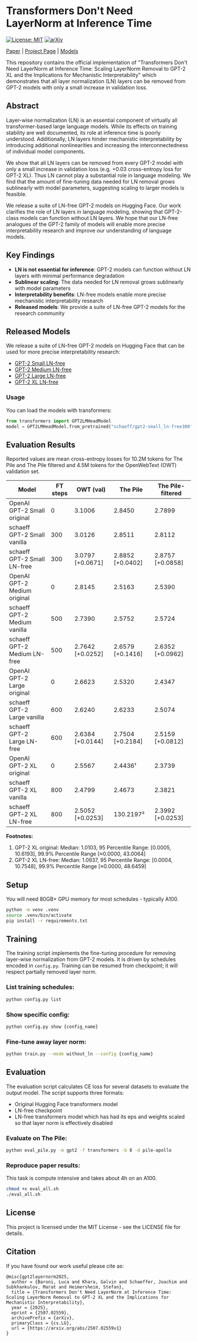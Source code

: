 # Transformers Don't Need LayerNorm at Inference Time

[![License: MIT](https://img.shields.io/badge/License-MIT-yellow.svg)](https://opensource.org/licenses/MIT)
[![arXiv](https://img.shields.io/badge/arXiv-2507.02559-b31b1b.svg)](https://arxiv.org/abs/2507.02559v1)

[Paper](https://arxiv.org/abs/2507.02559v1) | [Project Page](#) | [Models](https://huggingface.co/schaeff)

This repository contains the official implementation of "Transformers Don't Need LayerNorm at Inference Time: Scaling LayerNorm Removal to GPT-2 XL and the Implications for Mechanistic Interpretability" which demonstrates that all layer normalization (LN) layers can be removed from GPT-2 models with only a small increase in validation loss.

## Abstract

Layer-wise normalization (LN) is an essential component of virtually all transformer-based large language models. While its effects on training stability are well documented, its role at inference time is poorly understood. Additionally, LN layers hinder mechanistic interpretability by introducing additional nonlinearities and increasing the interconnectedness of individual model components.

We show that all LN layers can be removed from every GPT-2 model with only a small increase in validation loss (e.g. +0.03 cross-entropy loss for GPT-2 XL). Thus LN cannot play a substantial role in language modeling. We find that the amount of fine-tuning data needed for LN removal grows sublinearly with model parameters, suggesting scaling to larger models is feasible.

We release a suite of LN-free GPT-2 models on Hugging Face. Our work clarifies the role of LN layers in language modeling, showing that GPT-2-class models can function without LN layers. We hope that our LN-free analogues of the GPT-2 family of models will enable more precise interpretability research and improve our understanding of language models.

## Key Findings

- **LN is not essential for inference**: GPT-2 models can function without LN layers with minimal performance degradation
- **Sublinear scaling**: The data needed for LN removal grows sublinearly with model parameters
- **Interpretability benefits**: LN-free models enable more precise mechanistic interpretability research
- **Released models**: We provide a suite of LN-free GPT-2 models for the research community

## Released Models

We release a suite of LN-free GPT-2 models on Hugging Face that can be used for more precise interpretability research:

- [GPT-2 Small LN-free](https://huggingface.co/schaeff/gpt2-small_LNFree300)
- [GPT-2 Medium LN-free](https://huggingface.co/schaeff/gpt2-medium_LNFree500)
- [GPT-2 Large LN-free](https://huggingface.co/schaeff/gpt2-large_LNFree600)
- [GPT-2 XL LN-free](https://huggingface.co/schaeff/gpt2-xl_LNFree800)

### Usage

You can load the models with transformers:

```python
from transformers import GPT2LMHeadModel
model = GPT2LMHeadModel.from_pretrained("schaeff/gpt2-small_ln-free300")
```

## Evaluation Results

Reported values are mean cross-entropy losses for 10.2M tokens for The Pile and The Pile filtered and 4.5M tokens for the OpenWebText (OWT) validation set.

| Model | FT steps | OWT (val) | The Pile | The Pile-filtered |
|-------|----------|-----------|----------|-------------------|
| OpenAI GPT-2 Small original | 0 | 3.1006 | 2.8450 | 2.7899 |
| schaeff GPT-2 Small vanilla | 300 | 3.0126 | 2.8511 | 2.8112 |
| schaeff GPT-2 Small LN-free | 300 | 3.0797 [+0.0671] | 2.8852 [+0.0402] | 2.8757 [+0.0858] |
| OpenAI GPT-2 Medium original | 0 | 2.8145 | 2.5163 | 2.5390 |
| schaeff GPT-2 Medium vanilla | 500 | 2.7390 | 2.5752 | 2.5724 |
| schaeff GPT-2 Medium LN-free | 500 | 2.7642 [+0.0252] | 2.6579 [+0.1416] | 2.6352 [+0.0962] |
| OpenAI GPT-2 Large original | 0 | 2.6623 | 2.5320 | 2.4347 |
| schaeff GPT-2 Large vanilla | 600 | 2.6240 | 2.6233 | 2.5074 |
| schaeff GPT-2 Large LN-free | 600 | 2.6384 [+0.0144] | 2.7504 [+0.2184] | 2.5159 [+0.0812] |
| OpenAI GPT-2 XL original | 0 | 2.5567 | 2.4436¹ | 2.3739 |
| schaeff GPT-2 XL vanilla | 800 | 2.4799 | 2.4673 | 2.3821 |
| schaeff GPT-2 XL LN-free | 800 | 2.5052 [+0.0253] | 130.2197² | 2.3992 [+0.0253] |

**Footnotes:**
1. GPT-2 XL original: Median: 1.0103, 95 Percentile Range: [0.0005, 10.6193], 99.9% Percentile Range [≈0.0000, 43.0064]
2. GPT-2 XL LN-free: Median: 1.0937, 95 Percentile Range: [0.0004, 10.7548], 99.9% Percentile Range [≈0.0000, 48.6459]

## Setup

You will need 80GB+ GPU memory for most schedules - typically A100.

```bash
python -m venv .venv
source .venv/bin/activate
pip install -r requirements.txt
```

## Training

The training script implements the fine-tuning procedure for removing layer-wise normalization from GPT-2 models. It is driven by schedules encoded in `config.py`. Training can be resumed from checkpoint; it will respect partially removed layer norm.

### List training schedules:
```bash
python config.py list
```

### Show specific config:
```bash
python config.py show {config_name}
```

### Fine-tune away layer norm:
```bash
python train.py --mode without_ln --config {config_name}
```

## Evaluation

The evaluation script calculates CE loss for several datasets to evaluate the output model. The script supports three formats:
- Original Hugging Face transformers model
- LN-free checkpoint
- LN-free transformers model which has had its eps and weights scaled so that layer norm is effectively disabled

### Evaluate on The Pile:
```bash
python eval_pile.py -m gpt2 -f transformers -b 8 -d pile-apollo
```

### Reproduce paper results:
This task is compute intensive and takes about 4h on an A100.

```bash
chmod +x eval_all.sh
./eval_all.sh
```
## License

This project is licensed under the MIT License - see the LICENSE file for details.

## Citation

If you have found our work useful please cite as:

```
@misc{gpt2layernorm2025,
  author = {Baroni, Luca and Khara, Galvin and Schaeffer, Joachim and Subkhankulov, Marat and Heimersheim, Stefan},
  title = {Transformers Don't Need LayerNorm at Inference Time: Scaling LayerNorm Removal to GPT-2 XL and the Implications for Mechanistic Interpretability},
  year = {2025},
  eprint = {2507.02559},
  archivePrefix = {arXiv},
  primaryClass = {cs.LG},
  url = {https://arxiv.org/abs/2507.02559v1}
}
```
